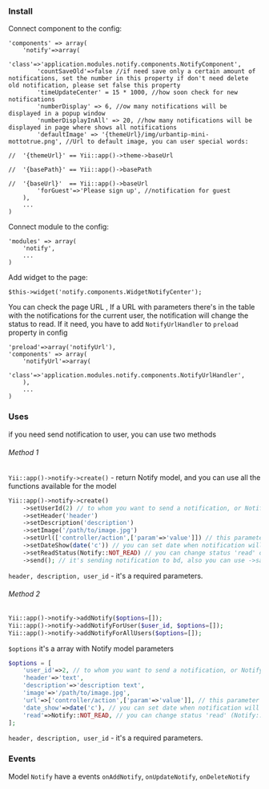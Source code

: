 ### Install

Connect component to the config:

```
'components' => array(
    'notify'=>array(
        'class'=>'application.modules.notify.components.NotifyComponent',
        'countSaveOld'=>false //if need save only a certain amount of notifications, set the number in this property if don't need delete old notification, please set false this property
        'timeUpdateCenter' = 15 * 1000, //how soon check for new notifications
        'numberDisplay' => 6, //ow many notifications will be displayed in a popup window
        'numberDisplayInAll' => 20, //how many notifications will be displayed in page where shows all notifications
        'defaultImage' => '{themeUrl}/img/urbantip-mini-mottotrue.png', //Url to default image, you can user special words:
                                                                        //  '{themeUrl}' == Yii::app()->theme->baseUrl
                                                                        //  '{basePath}' == Yii::app()->basePath
                                                                        //  '{baseUrl}'  == Yii::app()->baseUrl
        'forGuest'=>'Please sign up', //notification for guest
    ),
    ...
)
```

Connect module to the config:

```
'modules' => array(
    'notify',
    ...
)
```

Add widget to the page:

```
$this->widget('notify.components.WidgetNotifyCenter');
```

You can check the page URL , If a URL with parameters there's in the table with the notifications for the current user, the notification will change the status to read.
If it need, you  have to add `NotifyUrlHandler` to `preload` property in config

```
'preload'=>array('notifyUrl'),
'components' => array(
    'notifyUrl'=>array(
        'class'=>'application.modules.notify.components.NotifyUrlHandler',
    ),
    ...
)
```

### Uses

if you need send notification to user, you can use two methods

###### Method 1

`Yii::app()->notify->create()` - return Notify model, and you can use all the functions available for the model

```php
Yii::app()->notify->create()
    ->setUserId(2) // to whom you want to send a notification, or Notify::ALL_USERS (or 0) if you want send notification to all users
    ->setHeader('header')
    ->setDescription('description')
    ->setImage('/path/to/image.jpg')
    ->setUrl(['controller/action',['param'=>'value']]) // this parameter uses a CHtml::normalizeUrl to create url
    ->setDateShow(date('c')) // you can set date when notification will must send to user, default date('c') 
    ->setReadStatus(Notify::NOT_READ) // you can change status 'read' or 'not read'
    ->send(); // it's sending notification to bd, also you can use ->save();
```

`header, description, user_id` - it's a required parameters.

###### Method 2

```php
Yii::app()->notify->addNotify($options=[]);
Yii::app()->notify->addNotifyForUser($user_id, $options=[]);
Yii::app()->notify->addNotifyForAllUsers($options=[]);
```

`$options` it's a array with Notify model parameters

```php
$options = [
    'user_id'=>2, // to whom you want to send a notification, or Notify::ALL_USERS (or 0) if you want send notification to all users
    'header'=>'text',
    'description'=>'description text',
    'image'=>'/path/to/image.jpg',
    'url'=>['controller/action',['param'=>'value']], // this parameter uses a CHtml::normalizeUrl to create url
    'date_show'=>date('c'), // you can set date when notification will must send to user, default date('c') 
    'read'=>Notify::NOT_READ, // you can change status 'read' (Notify::READ) or 'not read' (Notify::NOT_READ)
];
```

`header, description, user_id` - it's a required parameters.


### Events

Model `Notify` have a events `onAddNotify`, `onUpdateNotify`, `onDeleteNotify`


